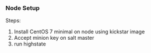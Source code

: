 ### Node Setup


Steps:

1. Install CentOS 7 minimal on node using kickstar image  
2. Accept minion key on salt master  
3. run highstate  
